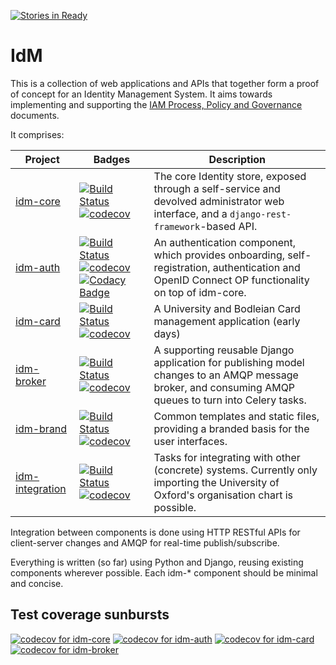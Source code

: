 [![Stories in Ready](https://badge.waffle.io/alexsdutton/idm.png?label=ready&title=Ready)](https://waffle.io/alexsdutton/idm?utm_source=badge)
# IdM

This is a collection of web applications and APIs that together form a proof of
concept for an Identity Management System. It aims towards implementing and
supporting the [IAM Process, Policy and
Governance](https://ox-it.github.io/iam-ppg) documents.

It comprises:

Project | Badges | Description
--- | --- | ---
[idm-core](https://github.com/alexsdutton/idm-core) | [![Build Status](https://travis-ci.org/alexsdutton/idm-core.svg?branch=master)](https://travis-ci.org/alexsdutton/idm-core) [![codecov](https://codecov.io/gh/alexsdutton/idm-core/branch/master/graph/badge.svg)](https://codecov.io/gh/alexsdutton/idm-core) | The core Identity store, exposed through a self-service and devolved administrator web interface, and a `django-rest-framework`-based API.
[idm-auth](https://github.com/alexsdutton/idm-auth) | [![Build Status](https://travis-ci.org/alexsdutton/idm-auth.svg?branch=master)](https://travis-ci.org/alexsdutton/idm-auth) [![codecov](https://codecov.io/gh/alexsdutton/idm-auth/branch/master/graph/badge.svg)](https://codecov.io/gh/alexsdutton/idm-auth) [![Codacy Badge](https://api.codacy.com/project/badge/Grade/862642b5c38140cfa5549048c07f361b)](https://www.codacy.com/app/alexsdutton/idm-auth) | An authentication component, which provides onboarding, self-registration, authentication and OpenID Connect OP functionality on top of idm-core.
[idm-card](https://github.com/alexsdutton/idm-card) | [![Build Status](https://travis-ci.org/alexsdutton/idm-card.svg?branch=master)](https://travis-ci.org/alexsdutton/idm-card) [![codecov](https://codecov.io/gh/alexsdutton/idm-card/branch/master/graph/badge.svg)](https://codecov.io/gh/alexsdutton/idm-card) | A University and Bodleian Card management application (early days)
[idm-broker](https://github.com/alexsdutton/idm-broker) | [![Build Status](https://travis-ci.org/alexsdutton/idm-broker.svg?branch=master)](https://travis-ci.org/alexsdutton/idm-broker) [![codecov](https://codecov.io/gh/alexsdutton/idm-broker/branch/master/graph/badge.svg)](https://codecov.io/gh/alexsdutton/idm-broker) | A supporting reusable Django application for publishing model changes to an AMQP message broker, and consuming AMQP queues to turn into Celery tasks.
[idm-brand](https://github.com/alexsdutton/idm-brand) | [![Build Status](https://travis-ci.org/alexsdutton/idm-brand.svg?branch=master)](https://travis-ci.org/alexsdutton/idm-brand) [![codecov](https://codecov.io/gh/alexsdutton/idm-brand/branch/master/graph/badge.svg)](https://codecov.io/gh/alexsdutton/idm-brand) | Common templates and static files, providing a branded basis for the user interfaces.
[idm-integration](https://github.com/alexsdutton/idm-integration) | [![Build Status](https://travis-ci.org/alexsdutton/idm-integration.svg?branch=master)](https://travis-ci.org/alexsdutton/idm-integration) [![codecov](https://codecov.io/gh/alexsdutton/idm-integration/branch/master/graph/badge.svg)](https://codecov.io/gh/alexsdutton/idm-integration) | Tasks for integrating with other (concrete) systems. Currently only importing the University of Oxford's organisation chart is possible.

Integration between components is done using HTTP RESTful APIs for
client-server changes and AMQP for real-time publish/subscribe.

Everything is written (so far) using Python and Django, reusing existing
components wherever possible. Each idm-\* component should be minimal and
concise.

## Test coverage sunbursts

[![codecov for idm-core](https://codecov.io/gh/alexsdutton/idm-core/branch/master/graphs/sunburst.svg)](https://codecov.io/gh/alexsdutton/idm-core)
[![codecov for idm-auth](https://codecov.io/gh/alexsdutton/idm-auth/branch/master/graphs/sunburst.svg)](https://codecov.io/gh/alexsdutton/idm-auth)
[![codecov for idm-card](https://codecov.io/gh/alexsdutton/idm-card/branch/master/graphs/sunburst.svg)](https://codecov.io/gh/alexsdutton/idm-card)
[![codecov for idm-broker](https://codecov.io/gh/alexsdutton/idm-broker/branch/master/graphs/sunburst.svg)](https://codecov.io/gh/alexsdutton/idm-broker)
